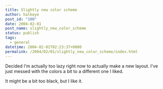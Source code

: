 ```yaml
---
title: Slightly new color scheme
author: halkeye
post_id: "100"
date: 2004-02-01
post_name: slightly_new_color_scheme
status: publish
tags:
  - general
datetime: 2004-02-01T02:23:37+0800
permalink: /2004/02/01/slightly_new_color_scheme/index.html
---
```


Decided I'm actually too lazy right now to actually make a new layout. I've just messed with the colors a bit to a different one I liked.

It might be a bit too black, but I like it.
